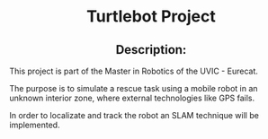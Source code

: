 # <center> Turtlebot Project </center>

## <center> Description: </center>

This project is part of the Master in Robotics of the UVIC - Eurecat.

The purpose is to simulate a rescue task using a mobile robot in an unknown interior zone, where external technologies like GPS fails.

In order to localizate and track the robot an SLAM technique will be implemented.
